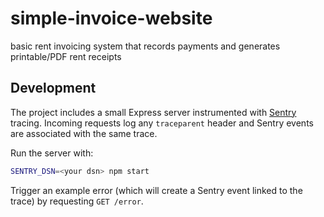 # simple-invoice-website
basic rent invoicing system that records payments and generates printable/PDF rent receipts

## Development

The project includes a small Express server instrumented with [Sentry](https://sentry.io/) tracing. Incoming requests log any `traceparent` header and Sentry events are associated with the same trace.

Run the server with:

```bash
SENTRY_DSN=<your dsn> npm start
```

Trigger an example error (which will create a Sentry event linked to the trace) by requesting `GET /error`.

